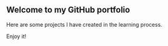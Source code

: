 ## Welcome to my GitHub portfolio

Here are some projects I have created in the learning process.

Enjoy it!
